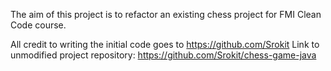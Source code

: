 The aim of this project is to refactor an existing chess project for FMI Clean Code course.

All credit to writing the initial code goes to https://github.com/Srokit 
Link to unmodified project repository: https://github.com/Srokit/chess-game-java
